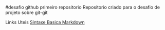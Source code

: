 #desafio github primeiro repositorio
Repositorio criado para o desafio de projeto sobre git-git

Links Uteis 
[Sintaxe  Basica Markdown](https://www.markdownguide.org/basic-syntax/)
